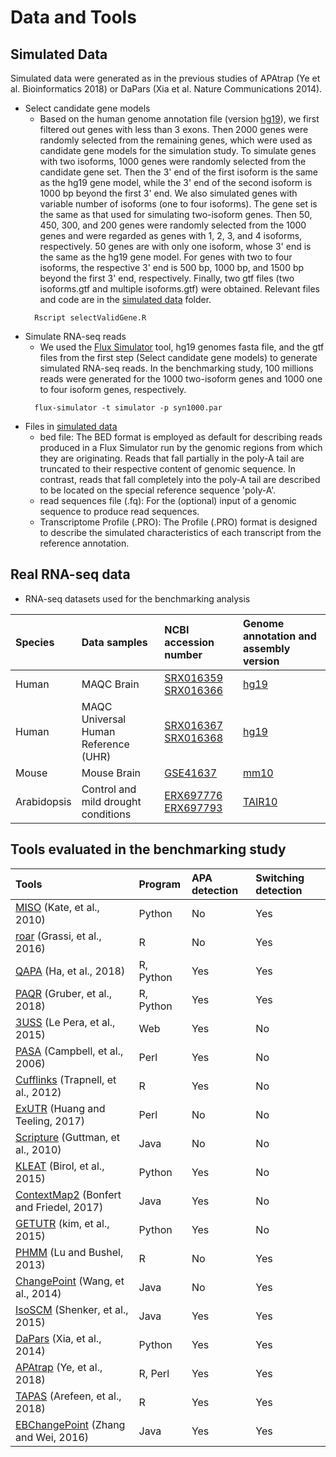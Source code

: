 # Data and Tools  

Simulated Data
------------------------------
Simulated data were generated as in the previous studies of APAtrap (Ye et al. Bioinformatics 2018) or DaPars (Xia et al. Nature Communications 2014). 

* Select candidate gene models  
	*  Based on the human genome annotation file (version [hg19](http://genome.ucsc.edu/cgi-bin/hgTables)), we first filtered out genes with less than 3 exons. Then 2000 genes were randomly selected from the remaining genes, which were used as candidate gene models for the simulation study. To simulate genes with two isoforms, 1000 genes were randomly selected from the candidate gene set. Then the 3' end of the first isoform is the same as the hg19 gene model, while the 3' end of the second isoform is 1000 bp beyond the first 3' end. We also simulated genes with variable number of isoforms (one to four isoforms). The gene set is the same as that used for simulating two-isoform genes. Then 50, 450, 300, and 200 genes were randomly selected from the 1000 genes and were regarded as genes with 1, 2, 3, and 4 isoforms, respectively. 50 genes are with only one isoform, whose 3' end is the same as the hg19 gene model. For genes with two to four isoforms, the respective 3' end is  500 bp, 1000 bp, and 1500 bp beyond the first 3' end, respectively. Finally, two gtf files (two isoforms.gtf and multiple isoforms.gtf) were obtained. Relevant files and code are in the [simulated data](https://github.com/BMILAB/APAsurvey/tree/master/simulate_data) folder.
  ```
	Rscript selectValidGene.R 
  ```  
* Simulate RNA-seq reads   
	* We used the [Flux Simulator](http://confluence.sammeth.net/display/SIM/Home) tool, hg19 genomes fasta file, and the gtf files from the first step (Select candidate gene models) to generate simulated RNA-seq reads. In the benchmarking study, 100 millions reads were generated for the 1000 two-isoform genes and 1000 one to four isoform genes, respectively.
  ```
	flux-simulator -t simulator -p syn1000.par 
  ```  
* Files in [simulated data](https://github.com/BMILAB/APAsurvey/tree/master/simulate_data) 
	* bed file: The BED format is employed as default for describing reads produced in a Flux Simulator run by the genomic regions from which they are originating. Reads that fall partially in the poly-A tail are truncated to their respective content of genomic sequence. In contrast, reads that fall completely into the poly-A tail are described to be located on the special reference sequence 'poly-A'.  
	* read sequences file (.fq): For the (optional) input of a genomic sequence to produce read sequences.   
	* Transcriptome Profile (.PRO): The Profile (.PRO) format is designed to describe the simulated characteristics of each transcript from the reference annotation.  

Real RNA-seq data
-----------------------

* RNA-seq datasets used for the benchmarking analysis  

|Species|Data samples|NCBI accession number|Genome annotation and assembly version|
|:------|:-----------|:--------------------|:-------------------------------------|
|Human|MAQC Brain|[SRX016359](https://www.ncbi.nlm.nih.gov/sra/SRX016359)  [SRX016366](https://www.ncbi.nlm.nih.gov/sra/SRX016366)|[hg19](http://genome.ucsc.edu/cgi-bin/hgTables)| 
|Human|MAQC Universal Human Reference (UHR)|[SRX016367](https://www.ncbi.nlm.nih.gov/sra/SRX016367)  [SRX016368](https://www.ncbi.nlm.nih.gov/sra/SRX016368)|[hg19](http://genome.ucsc.edu/cgi-bin/hgTables)| 
|Mouse|Mouse Brain|[GSE41637](https://www.ncbi.nlm.nih.gov/geo/query/acc.cgi?acc=GSE41637)|[mm10](http://genome.ucsc.edu/cgi-bin/hgTables)| 
|Arabidopsis|Control and mild drought conditions|[ERX697776](https://www.ncbi.nlm.nih.gov/sra/ERX697776)  [ERX697793](https://www.ncbi.nlm.nih.gov/sra/ERX697793)|[TAIR10](https://www.arabidopsis.org/download/index-auto.jsp?dir=%2Fdownload_files%2FGenes%2FTAIR10_genome_release%2FTAIR10_gff3)| 

Tools evaluated in the benchmarking study
-------------------

|Tools|Program|APA detection|Switching detection|
|:----|:------|:------------|:------------------|
|[MISO](https://miso.readthedocs.io/en/fastmiso/#pipeline)  (Kate, et al., 2010)|Python|No|Yes|
|[roar](https://bioconductor.org/packages/release/bioc/html/roar.html)  (Grassi, et al., 2016)|R|No|Yes|
|[QAPA](https://github.com/morrislab/qapa)  (Ha, et al., 2018)|R, Python|Yes|Yes|
|[PAQR](https://github.com/zavolanlab/PAQR_KAPAC)  (Gruber, et al., 2018)|R, Python|Yes|Yes|
|[3USS](http://circe.med.uniroma1.it/3uss_server/)  (Le Pera, et al., 2015)|Web|Yes|No|
|[PASA](https://github.com/PASApipeline/PASApipeline/wiki)  (Campbell, et al., 2006)|Perl|Yes|No|
|[Cufflinks](http://cole-trapnell-lab.github.io/cufflinks/cuffdiff/index.html)  (Trapnell, et al., 2012)|R|Yes|No|
|[ExUTR](https://github.com/huangzixia/ExUTR)  (Huang and Teeling, 2017)|Perl|No|No|
|[Scripture](http://software.broadinstitute.org/software/scripture/)  (Guttman, et al., 2010)|Java|No|No|
|[KLEAT](http://www.bcgsc.ca/platform/bioinfo/software/cleat)  (Birol, et al., 2015)|Python|Yes|No|
|[ContextMap2](https://www.bio.ifi.lmu.de/software/contextmap/)  (Bonfert and Friedel, 2017)|Java|Yes|No|
|[GETUTR](http://big.hanyang.ac.kr/GETUTR/manual.htm)  (kim, et al., 2015)|Python|Yes|No|
|[PHMM](https://www.niehs.nih.gov/research/resources/software/biostatistics/phmm/)  (Lu and Bushel, 2013)|R|No|Yes|
|[ChangePoint](http://utr.sourceforge.net)  (Wang, et al., 2014)|Java|No|Yes|
|[IsoSCM](https://github.com/shenkers/isoscm)  (Shenker, et al., 2015)|Java|Yes|Yes|
|[DaPars](https://github.com/ZhengXia/dapars)  (Xia, et al., 2014)|Python|Yes|Yes|
|[APAtrap](https://sourceforge.net/projects/apatrap/)  (Ye, et al., 2018)|R, Perl|Yes|Yes|
|[TAPAS](https://github.com/arefeen/TAPAS)  (Arefeen, et al., 2018)|R|Yes|Yes|
|[EBChangePoint](http://ebchangepoint.sourceforge.net)  (Zhang and Wei, 2016)|Java|Yes|Yes|
